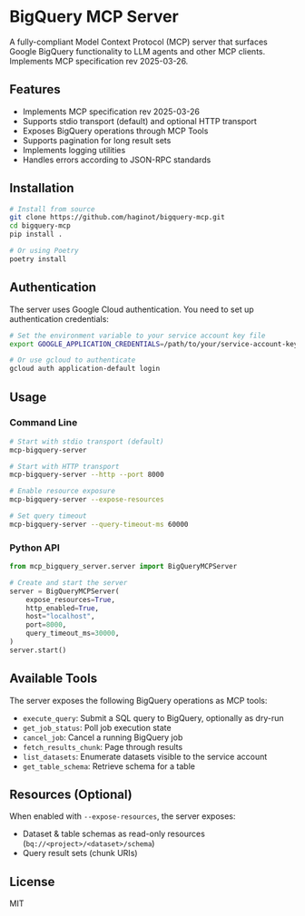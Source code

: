 # BigQuery MCP Server

A fully-compliant Model Context Protocol (MCP) server that surfaces Google BigQuery functionality to LLM agents and other MCP clients. Implements MCP specification rev 2025-03-26.

## Features

- Implements MCP specification rev 2025-03-26
- Supports stdio transport (default) and optional HTTP transport
- Exposes BigQuery operations through MCP Tools
- Supports pagination for long result sets
- Implements logging utilities
- Handles errors according to JSON-RPC standards

## Installation

```bash
# Install from source
git clone https://github.com/haginot/bigquery-mcp.git
cd bigquery-mcp
pip install .

# Or using Poetry
poetry install
```

## Authentication

The server uses Google Cloud authentication. You need to set up authentication credentials:

```bash
# Set the environment variable to your service account key file
export GOOGLE_APPLICATION_CREDENTIALS=/path/to/your/service-account-key.json

# Or use gcloud to authenticate
gcloud auth application-default login
```

## Usage

### Command Line

```bash
# Start with stdio transport (default)
mcp-bigquery-server

# Start with HTTP transport
mcp-bigquery-server --http --port 8000

# Enable resource exposure
mcp-bigquery-server --expose-resources

# Set query timeout
mcp-bigquery-server --query-timeout-ms 60000
```

### Python API

```python
from mcp_bigquery_server.server import BigQueryMCPServer

# Create and start the server
server = BigQueryMCPServer(
    expose_resources=True,
    http_enabled=True,
    host="localhost",
    port=8000,
    query_timeout_ms=30000,
)
server.start()
```

## Available Tools

The server exposes the following BigQuery operations as MCP tools:

- `execute_query`: Submit a SQL query to BigQuery, optionally as dry-run
- `get_job_status`: Poll job execution state
- `cancel_job`: Cancel a running BigQuery job
- `fetch_results_chunk`: Page through results
- `list_datasets`: Enumerate datasets visible to the service account
- `get_table_schema`: Retrieve schema for a table

## Resources (Optional)

When enabled with `--expose-resources`, the server exposes:

- Dataset & table schemas as read-only resources (`bq://<project>/<dataset>/schema`)
- Query result sets (chunk URIs)

## License

MIT
